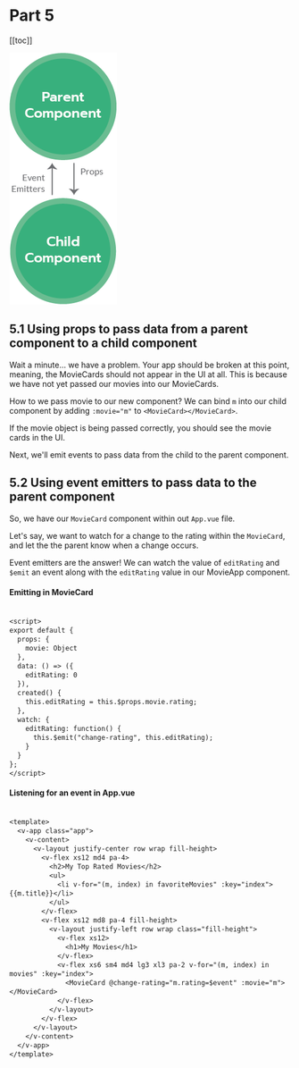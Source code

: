 # Part 5

[[toc]]

![Chart of Emitters/Props](./images/events.png)

## 5.1 Using props to pass data from a parent component to a child component

Wait a minute... we have a problem. Your app should be broken at this point, meaning, the MovieCards should not appear in the UI at all. This is because we have not yet passed our movies into our MovieCards.

How to we pass movie to our new component? We can bind `m` into our child component by adding `:movie="m"` to `<MovieCard></MovieCard>`.

If the movie object is being passed correctly, you should see the movie cards in the UI.

Next, we'll emit events to pass data from the child to the parent component.


## 5.2 Using event emitters to pass data to the parent component

So, we have our `MovieCard` component within out `App.vue` file.

Let's say, we want to watch for a change to the rating within the `MovieCard`, and let the the parent know when a change occurs.

Event emitters are the answer! We can watch the value of `editRating` and `$emit` an event along with the `editRating` value in our MovieApp component.

#### Emitting in MovieCard
~~~~ vue

<script>
export default {
  props: {
    movie: Object
  },
  data: () => ({
    editRating: 0
  }),
  created() {
    this.editRating = this.$props.movie.rating;
  },
  watch: {
    editRating: function() {
      this.$emit("change-rating", this.editRating);
    }
  }
};
</script>

~~~~

#### Listening for an event in App.vue
~~~~ vue

<template>
  <v-app class="app">
    <v-content>
      <v-layout justify-center row wrap fill-height>
        <v-flex xs12 md4 pa-4>
          <h2>My Top Rated Movies</h2>
          <ul>
            <li v-for="(m, index) in favoriteMovies" :key="index">{{m.title}}</li>
          </ul>
        </v-flex>
        <v-flex xs12 md8 pa-4 fill-height>
          <v-layout justify-left row wrap class="fill-height">
            <v-flex xs12>
              <h1>My Movies</h1>
            </v-flex>
            <v-flex xs6 sm4 md4 lg3 xl3 pa-2 v-for="(m, index) in movies" :key="index">
              <MovieCard @change-rating="m.rating=$event" :movie="m"></MovieCard>
            </v-flex>
          </v-layout>
        </v-flex>
      </v-layout>
    </v-content>
  </v-app>
</template>

~~~~